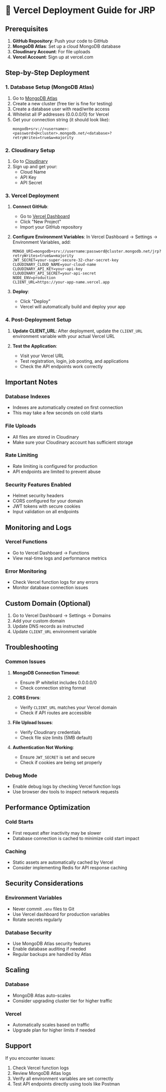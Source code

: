 # 🚀 Vercel Deployment Guide for JRP

## Prerequisites

1. **GitHub Repository**: Push your code to GitHub
2. **MongoDB Atlas**: Set up a cloud MongoDB database
3. **Cloudinary Account**: For file uploads
4. **Vercel Account**: Sign up at vercel.com

## Step-by-Step Deployment

### 1. Database Setup (MongoDB Atlas)

1. Go to [MongoDB Atlas](https://cloud.mongodb.com/)
2. Create a new cluster (free tier is fine for testing)
3. Create a database user with read/write access
4. Whitelist all IP addresses (0.0.0.0/0) for Vercel
5. Get your connection string (it should look like):
   ```
   mongodb+srv://<username>:<password>@<cluster>.mongodb.net/<database>?retryWrites=true&w=majority
   ```

### 2. Cloudinary Setup

1. Go to [Cloudinary](https://cloudinary.com/)
2. Sign up and get your:
   - Cloud Name
   - API Key
   - API Secret

### 3. Vercel Deployment

1. **Connect GitHub**:
   - Go to [Vercel Dashboard](https://vercel.com/dashboard)
   - Click "New Project"
   - Import your GitHub repository

2. **Configure Environment Variables**:
   In Vercel Dashboard → Settings → Environment Variables, add:

   ```
   MONGO_URI=mongodb+srv://username:password@cluster.mongodb.net/jrp?retryWrites=true&w=majority
   JWT_SECRET=your-super-secure-32-char-secret-key
   CLOUDINARY_CLOUD_NAME=your-cloud-name
   CLOUDINARY_API_KEY=your-api-key
   CLOUDINARY_API_SECRET=your-api-secret
   NODE_ENV=production
   CLIENT_URL=https://your-app-name.vercel.app
   ```

3. **Deploy**:
   - Click "Deploy"
   - Vercel will automatically build and deploy your app

### 4. Post-Deployment Setup

1. **Update CLIENT_URL**: After deployment, update the `CLIENT_URL` environment variable with your actual Vercel URL

2. **Test the Application**:
   - Visit your Vercel URL
   - Test registration, login, job posting, and applications
   - Check the API endpoints work correctly

## Important Notes

### Database Indexes
- Indexes are automatically created on first connection
- This may take a few seconds on cold starts

### File Uploads
- All files are stored in Cloudinary
- Make sure your Cloudinary account has sufficient storage

### Rate Limiting
- Rate limiting is configured for production
- API endpoints are limited to prevent abuse

### Security Features Enabled
- Helmet security headers
- CORS configured for your domain
- JWT tokens with secure cookies
- Input validation on all endpoints

## Monitoring and Logs

### Vercel Functions
- Go to Vercel Dashboard → Functions
- View real-time logs and performance metrics

### Error Monitoring
- Check Vercel function logs for any errors
- Monitor database connection issues

## Custom Domain (Optional)

1. Go to Vercel Dashboard → Settings → Domains
2. Add your custom domain
3. Update DNS records as instructed
4. Update `CLIENT_URL` environment variable

## Troubleshooting

### Common Issues

1. **MongoDB Connection Timeout**:
   - Ensure IP whitelist includes 0.0.0.0/0
   - Check connection string format

2. **CORS Errors**:
   - Verify `CLIENT_URL` matches your Vercel domain
   - Check if API routes are accessible

3. **File Upload Issues**:
   - Verify Cloudinary credentials
   - Check file size limits (5MB default)

4. **Authentication Not Working**:
   - Ensure `JWT_SECRET` is set and secure
   - Check if cookies are being set properly

### Debug Mode
- Enable debug logs by checking Vercel function logs
- Use browser dev tools to inspect network requests

## Performance Optimization

### Cold Starts
- First request after inactivity may be slower
- Database connection is cached to minimize cold start impact

### Caching
- Static assets are automatically cached by Vercel
- Consider implementing Redis for API response caching

## Security Considerations

### Environment Variables
- Never commit `.env` files to Git
- Use Vercel dashboard for production variables
- Rotate secrets regularly

### Database Security
- Use MongoDB Atlas security features
- Enable database auditing if needed
- Regular backups are handled by Atlas

## Scaling

### Database
- MongoDB Atlas auto-scales
- Consider upgrading cluster tier for higher traffic

### Vercel
- Automatically scales based on traffic
- Upgrade plan for higher limits if needed

## Support

If you encounter issues:
1. Check Vercel function logs
2. Review MongoDB Atlas logs
3. Verify all environment variables are set correctly
4. Test API endpoints directly using tools like Postman
